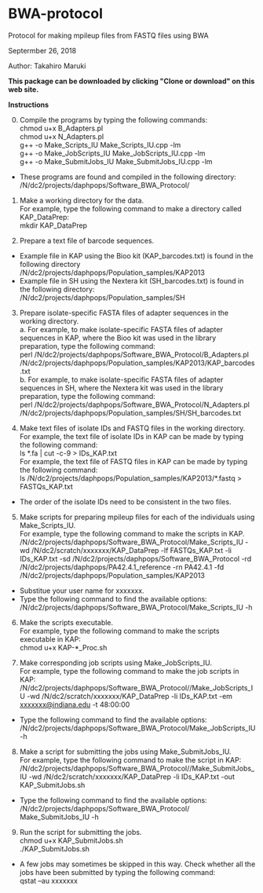 # BWA-protocol
Protocol for making mpileup files from FASTQ files using BWA

Septermber 26, 2018

Author: Takahiro Maruki

**This package can be downloaded by clicking "Clone or download" on this web site.**

**Instructions**

0. Compile the programs by typing the following commands: <br />
chmod u+x B_Adapters.pl <br />
chmod u+x N_Adapters.pl <br />
g++ -o Make_Scripts_IU Make_Scripts_IU.cpp -lm <br />
g++ -o Make_JobScripts_IU Make_JobScripts_IU.cpp -lm <br />
g++ -o Make_SubmitJobs_IU Make_SubmitJobs_IU.cpp -lm <br />
- These programs are found and compiled in the following directory: <br />
/N/dc2/projects/daphpops/Software_BWA_Protocol/ <br />

1. Make a working directory for the data. <br />
For example, type the following command to make a directory called KAP_DataPrep: <br />
mkdir KAP_DataPrep <br />

2. Prepare a text file of barcode sequences. <br />
- Example file in KAP using the Bioo kit (KAP_barcodes.txt) is found in the following directory <br />
/N/dc2/projects/daphpops/Population_samples/KAP2013 <br />
- Example file in SH using the Nextera kit (SH_barcodes.txt) is found in the following directory: <br />
/N/dc2/projects/daphpops/Population_samples/SH <br />

3. Prepare isolate-specific FASTA files of adapter sequences in the working directory. <br />
a. For example, to make isolate-specific FASTA files of adapter sequences in KAP, where the Bioo kit was used in the library preparation, type the following command: <br />
perl /N/dc2/projects/daphpops/Software_BWA_Protocol/B_Adapters.pl /N/dc2/projects/daphpops/Population_samples/KAP2013/KAP_barcodes.txt <br />
b. For example, to make isolate-specific FASTA files of adapter sequences in SH, where the Nextera kit was used in the library preparation, type the following command: <br />
perl /N/dc2/projects/daphpops/Software_BWA_Protocol/N_Adapters.pl /N/dc2/projects/daphpops/Population_samples/SH/SH_barcodes.txt <br />

4. Make text files of isolate IDs and FASTQ files in the working directory. <br />
For example, the text file of isolate IDs in KAP can be made by typing the following command: <br />
ls \*.fa | cut -c-9 > IDs_KAP.txt <br />
For example, the text file of FASTQ files in KAP can be made by typing the following command: <br />
ls /N/dc2/projects/daphpops/Population_samples/KAP2013/\*.fastq > FASTQs_KAP.txt <br />
- The order of the isolate IDs need to be consistent in the two files. <br />

5. Make scripts for preparing mpileup files for each of the individuals using Make_Scripts_IU. <br />
For example, type the following command to make the scripts in KAP. <br />
/N/dc2/projects/daphpops/Software_BWA_Protocol/Make_Scripts_IU -wd /N/dc2/scratch/xxxxxxx/KAP_DataPrep -lf FASTQs_KAP.txt -li IDs_KAP.txt -sd /N/dc2/projects/daphpops/Software_BWA_Protocol -rd /N/dc2/projects/daphpops/PA42.4.1_reference -rn PA42.4.1 -fd /N/dc2/projects/daphpops/Population_samples/KAP2013 <br />
- Substitue your user name for xxxxxxx. <br />
- Type the following command to find the available options: <br />
/N/dc2/projects/daphpops/Software_BWA_Protocol/Make_Scripts_IU -h

6. Make the scripts executable. <br />
For example, type the following command to make the scripts executable in KAP: <br />
chmod u+x KAP-\*_Proc.sh <br />

7. Make corresponding job scripts using Make_JobScripts_IU. <br />
For example, type the following command to make the job scripts in KAP: <br />
/N/dc2/projects/daphpops/Software_BWA_Protocol//Make_JobScripts_IU -wd /N/dc2/scratch/xxxxxxx/KAP_DataPrep -li IDs_KAP.txt -em xxxxxxx@indiana.edu -t 48:00:00 <br />
- Type the following command to find the available options: <br />
/N/dc2/projects/daphpops/Software_BWA_Protocol/Make_JobScripts_IU -h <br />

8. Make a script for submitting the jobs using Make_SubmitJobs_IU. <br />
For example, type the following command to make the script in KAP: <br />
/N/dc2/projects/daphpops/Software_BWA_Protocol//Make_SubmitJobs_IU -wd /N/dc2/scratch/xxxxxxx/KAP_DataPrep -li IDs_KAP.txt -out KAP_SubmitJobs.sh <br />
- Type the following command to find the available options: <br />
/N/dc2/projects/daphpops/Software_BWA_Protocol/ Make_SubmitJobs_IU -h <br />

9. Run the script for submitting the jobs. <br />
chmod u+x KAP_SubmitJobs.sh <br />
./KAP_SubmitJobs.sh <br />
- A few jobs may sometimes be skipped in this way.  Check whether all the jobs have been submitted by typing the following command: <br />
qstat –au xxxxxxx <br />

